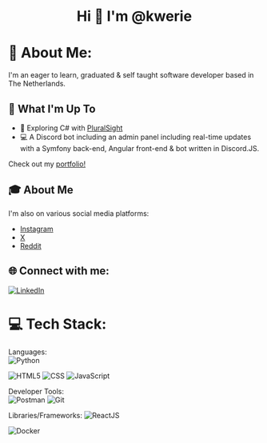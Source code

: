 <!---
kwerie/kwerie is a ✨ special ✨ repository because its `README.md` (this file) appears on your GitHub profile.
You can click the Preview link to take a look at your changes.
--->
<h1 align="center">Hi 👋 I'm @kwerie</h1>

# 💫 About Me:
I'm an eager to learn, graduated & self taught software developer based in The Netherlands.

## 🚀 What I'm Up To

- 🎹 Exploring C# with [PluralSight](https://scikit-learn.org/)
- 💻 A Discord bot including an admin panel including real-time updates with a Symfony back-end, Angular front-end & bot written in Discord.JS.

Check out my [portfolio!](https://kwerie.dev/)

## 🎓 About Me

I'm also on various social media platforms:

- [Instagram](kwerieonig)
- [X](https://www.x.com/kwerieonx)
- [Reddit](https://www.reddit.com/u/kwerie)


## 🌐 Connect with me:
[![LinkedIn](https://img.shields.io/badge/LinkedIn-%230077B5.svg?logo=linkedin&logoColor=white)](https://www.linkedin.com/in/rico-hermsen/)

# 💻 Tech Stack:
Languages: \
![Python](https://img.shields.io/badge/python-%233776AB.svg?style=for-the-badge&logo=python&logoColor=white)
<!-- Replace with LinkedIn ![SQL](https://img.shields.io/badge/sql-%2307405e.svg?style=for-the-badge&logo=postgresql&logoColor=white) -->
![HTML5](https://img.shields.io/badge/html5-%23E34F26.svg?style=for-the-badge&logo=html5&logoColor=white) 
![CSS](https://img.shields.io/badge/css-%231572B6.svg?style=for-the-badge&logo=css3&logoColor=white) 
![JavaScript](https://img.shields.io/badge/javascript-%23323330.svg?style=for-the-badge&logo=javascript&logoColor=%23F7DF1E) 
<!-- ![C](https://img.shields.io/badge/C-00599C?style=for-the-badge&logo=c&logoColor=white) -->

Developer Tools: \
![Postman](https://img.shields.io/badge/Postman-FF6C37?style=for-the-badge&logo=postman&logoColor=white) 
![Git](https://img.shields.io/badge/git-%23F05033.svg?style=for-the-badge&logo=git&logoColor=white)

Libraries/Frameworks: 
![ReactJS](https://img.shields.io/badge/react-%2320232a.svg?style=for-the-badge&logo=react&logoColor=%2361DAFB) 
<!-- TODO Angular -->
![Docker](https://img.shields.io/badge/docker-%230db7ed.svg?style=for-the-badge&logo=docker&logoColor=white) 